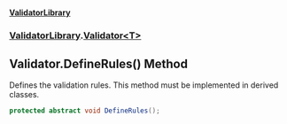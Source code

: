 #### [ValidatorLibrary](ValidatorLibrary.md 'ValidatorLibrary')
### [ValidatorLibrary](ValidatorLibrary.md 'ValidatorLibrary').[Validator&lt;T&gt;](Validator_T_.md 'ValidatorLibrary.Validator<T>')

## Validator<T>.DefineRules() Method

Defines the validation rules. This method must be implemented in derived classes.

```csharp
protected abstract void DefineRules();
```